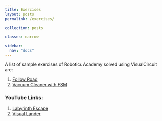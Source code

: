 ```yaml
---
title: Exercises
layout: posts
permalink: /exercises/

collection: posts

classes: narrow

sidebar:
  nav: "docs"
---
```


A list of sample exercises of Robotics Academy solved using VisualCircuit are:

1. [Follow Road](/follow_road/)
2. [Vacuum Cleaner with FSM](/vacuum_cleaner)

### YouTube Links:

1. [Labyrinth Escape](https://www.youtube.com/watch?v=Xs3iAPYRtVQ&list=PLGlX46StCA-SKzpnScwDv4D8_zeVadaOY&index=12)
2. [Visual Lander](https://www.youtube.com/watch?v=J1JhnNOKe1o&list=PLGlX46StCA-SKzpnScwDv4D8_zeVadaOY&index=13)